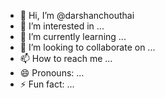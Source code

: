 - 👋 Hi, I’m @darshanchouthai
- 👀 I’m interested in ...
- 🌱 I’m currently learning ...
- 💞️ I’m looking to collaborate on ...
- 📫 How to reach me ...
- 😄 Pronouns: ...
- ⚡ Fun fact: ...

<!---
darshanchouthai/darshanchouthai is a ✨ special ✨ repository because its `README.md` (this file) appears on your GitHub profile.
You can click the Preview link to take a look at your changes.
--->
